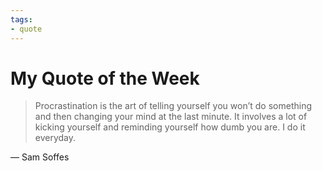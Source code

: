 ```yaml
---
tags:
- quote
---
```


# My Quote of the Week

> Procrastination is the art of telling yourself you won’t do something and then changing your mind at the last minute. It involves a lot of kicking yourself and reminding yourself how dumb you are. I do it everyday.

— Sam Soffes
